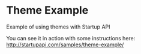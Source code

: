# Theme Example
Example of using themes with Startup API

You can see it in action with some instructions here:
http://startupapi.com/samples/theme-example/
